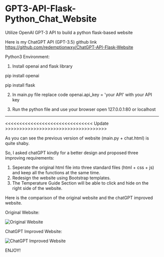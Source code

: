 # GPT3-API-Flask-Python_Chat_Website
Utilize OpenAI GPT-3 API to build a python flask-based website

Here is my ChatGPT API (GPT-3.5) github link https://github.com/redemptionwxy/ChatGPT-API-Flask-Website

Python3 Environment:

1. Install openai and flask library

pip install openai

pip install flask


2. In main.py file replace code openai.api_key = 'your API' with your API key


3. Run the python file and use your browser open 127.0.0.1:80 or localhost


__________________________________________________________________________________

<<<<<<<<<<<<<<<<<<<<<<<<<<<<<<< Update >>>>>>>>>>>>>>>>>>>>>>>>>>>>>>>>>>>>

As you can see the previous version of website (main.py + chat.html) is quite shaby. 

So, I asked chatGPT kindly for a better design and proposed three improving requirements:

1. Seperate the original html file into three standard files (html + css + js) and keep all the functions at the same time.
2. Redesign the website using Bootstrap templates.
3. The Temperature Guide Section will be able to click and hide on the right side of the website.

Here is the comparison of the original website and the chatGPT improved website.


Original Website:


![Original Website](https://user-images.githubusercontent.com/47026637/221028457-c058be26-f9c2-4f79-b0c5-602ef44b2b55.png)


ChatGPT Improved Website:


![ChatGPT Improved Website](https://user-images.githubusercontent.com/47026637/221028551-90f87944-8424-4323-bb43-e356db83486c.png)

ENJOY!

